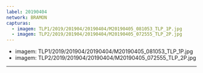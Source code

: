 ```yaml
---
label: 20190404
network: BRAMON
capturas:
  - imagem: TLP1/2019/201904/20190404/M20190405_081053_TLP_1P.jpg
  - imagem: TLP2/2019/201904/20190404/M20190405_072555_TLP_2P.jpg
---
```

  - imagem: TLP1/2019/201904/20190404/M20190405_081053_TLP_1P.jpg
  - imagem: TLP2/2019/201904/20190404/M20190405_072555_TLP_2P.jpg
---

